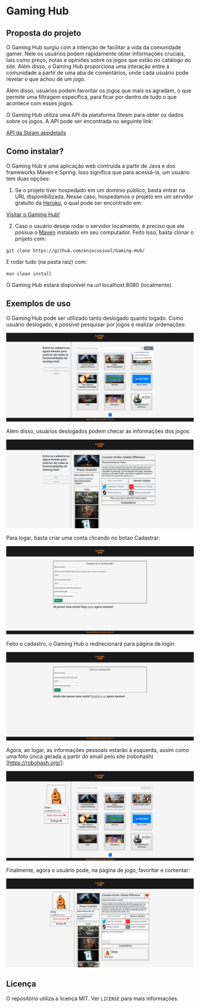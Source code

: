 # Gaming Hub

## Proposta do projeto

O Gaming Hub surgiu com a intenção de facilitar a vida da comunidade gamer. Nele os usuários podem rapidamente obter informações cruciais, tais como preço, notas e opiniões sobre os jogos que estão no catálogo do site. Além disso, o Gaming Hub proporciona uma interação entre a comunidade a partir de uma aba de comentários, onde cada usuário pode revelar o que achou de um jogo.

Além disso, usuários podem favoritar os jogos que mais os agradam, o que permite uma filtragem específica, para ficar por dentro de tudo o que acontece com esses jogos.

O Gaming Hub utiliza uma API da plataforma Steam para obter os dados sobre os jogos. A API pode ser encontrada no seguinte link:

[API da Steam appdetails](https://store.steampowered.com/api/appdetails?appids=220)

## Como instalar?

O Gaming Hub é uma aplicação web contruída a partir de Java e dos frameworks Maven e Spring. Isso significa que para acessá-la, um usuário tem duas opções: 

1) Se o projeto tiver hospedado em um domínio público, basta entrar na URL disponibilizada. Nesse caso, hospedamos o projeto em um servidor gratuíto da [Heroku](https://dashboard.heroku.com), o qual pode ser encontrado em:

[Visitar o Gaming Hub!](https://gaming-hub-pi.herokuapp.com/GamingHub)

2) Caso o usuário deseje rodar o servidor localmente, é preciso que ele possua o [Maven](https://maven.apache.org/install.html) instalado em seu computador. Feito isso, basta clonar o projeto com:

`git clone https://github.com/enzocussuol/Gaming-Hub/`

E rodar tudo (na pasta raíz) com:

`mvn clean install`

O Gaming Hub estará disponível na url localhost:8080 (localmente).

## Exemplos de uso

O Gaming Hub pode ser utilizado tanto deslogado quanto logado. Como usuário deslogado, é possível pesquisar por jogos e realizar ordenações:

![img1](imgsREADME/telaPrincipalDeslogado.png)

Além disso, usuários deslogados podem checar as informações dos jogos:

![img2](imgsREADME/telaJogoDeslogado.png)

Para logar, basta criar uma conta clicando no botao Cadastrar:

![img3](imgsREADME/telaCadastro.png)

Feito o cadastro, o Gaming Hub o redirecionará para página de login:

![img4](imgsREADME/telaLogin.png)

Agora, ao logar, as informações pessoais estarão à esquerda, assim como uma foto única gerada a partir do email pelo site (robohash)[https://robohash.org/]:

![img5](imgsREADME/telaPrincipalLogado.png)

Finalmente, agora o usuário pode, na página de jogo, favoritar e comentar:

![img6](imgsREADME/telaJogoLogado.png)

## Licença

O repositório utiliza a licença MIT. Ver `LICENSE` para mais informações.
